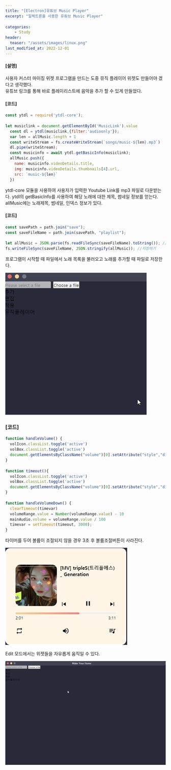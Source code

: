 ```yaml
---
title: "[Electron]유튜브 Music Player"
excerpt: "일렉트론을 사용한 유튜브 Music Player"

categories:
    - Study
header:
  teaser: "/assets/images/linux.png"
last_modified_at: 2022-12-01
---
```


#### [설명]
사용자 커스터 마이징 위젯 프로그램을 만드는 도중 뮤직 플레이어 위젯도 만들어야 겠다고 생각했다.  
유튜브 링크를 통해 바로 플레이리스트에 음악을 추가 할 수 있게 만들었다. 

#### [코드]

```javascript
const ytdl = require('ytdl-core');

let musiclink = document.getElementById('MusicLink').value
  const dl = ytdl(musiclink,{filter:'audioonly'});
  var len = allMusic.length + 1
  const writeStream = fs.createWriteStream(`songs/music-${len}.mp3`)
  dl.pipe(writeStream);
  const musicinfo = await ytdl.getBasicInfo(musiclink);
  allMusic.push({
    name: musicinfo.videoDetails.title,
    img: musicinfo.videoDetails.thumbnails[4].url,
    src: `music-${len}`
  })

```

ytdl-core 모듈을 사용하여 사용자가 입력한 Youtube Link를 mp3 파일로 다운받는다.
ytdl의 getBasicInfo를 사용하여 해당 노래에 대한 제목, 썸네일 정보를 얻는다.
allMusic에는 노래제목, 썸네일, 인덱스 정보가 있다. 

#### [코드]

```javascript
const savePath = path.join("save");
const saveFileName = path.join(savePath, "playlist");

let allMusic = JSON.parse(fs.readFileSync(saveFileName).toString()); //불러오기
fs.writeFileSync(saveFileName, JSON.stringify(allMusic)); //저장하기

```

프로그램이 시작할 때 파일에서 노래 목록을 불러오고 노래를 추가할 때 파일로 저장한다.

![image](https://github.com/KIMMUSIC/kimmusic.github.io/blob/master/_posts/Images/musicplayer.gif?raw=true)

### [코드]

```javascript
function handleVolume() {
  volIcon.classList.toggle('active')
  volBox.classList.toggle('active')
  document.getElementsByClassName("volume")[0].setAttribute("style","display:none")
}

function timeout(){
  volIcon.classList.toggle('active')
  volBox.classList.toggle('active')
  document.getElementsByClassName("volume")[0].setAttribute("style","display:block")
}

function handleVolumeDown() {
  clearTimeout(timevar)
  volumeRange.value = Number(volumeRange.value) - 10
  mainAudio.volume = volumeRange.value / 100
  timevar = setTimeout(timeout, 3000);
}

```

타이머를 두어 볼륨이 조절되지 않을 경우 3초 후 볼륨조절버튼이 사라진다.


![image](https://github.com/KIMMUSIC/kimmusic.github.io/blob/master/_posts/Images/volume.gif?raw=true)



Edit 모드에서는 위젯들을 자유롭게 움직일 수 있다. 

![image](https://github.com/KIMMUSIC/kimmusic.github.io/blob/master/_posts/Images/editmode.gif?raw=true)




